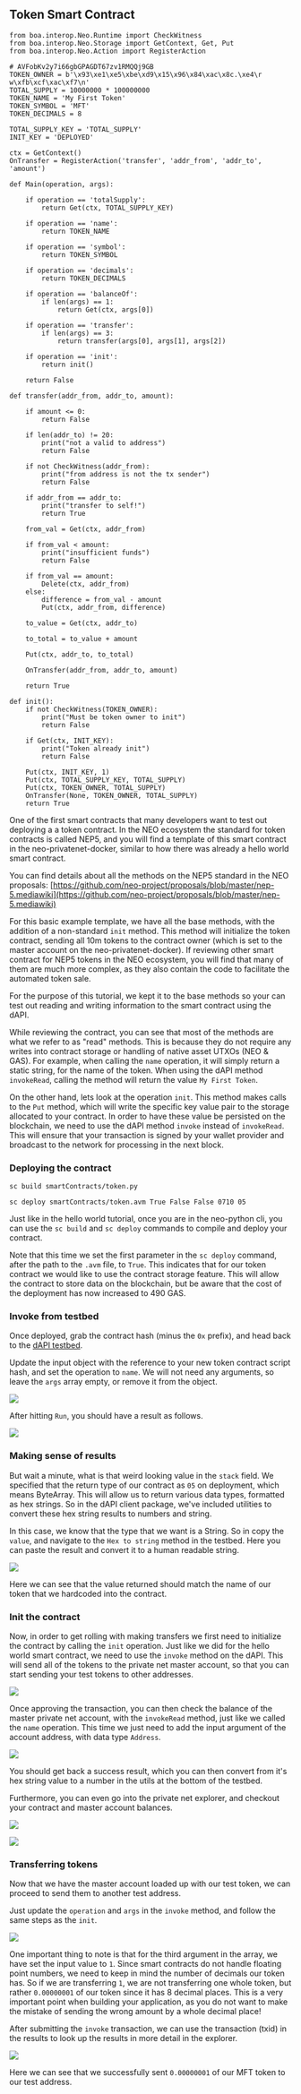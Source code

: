 ## Token Smart Contract

```
from boa.interop.Neo.Runtime import CheckWitness
from boa.interop.Neo.Storage import GetContext, Get, Put
from boa.interop.Neo.Action import RegisterAction

# AVFobKv2y7i66gbGPAGDT67zv1RMQQj9GB
TOKEN_OWNER = b'\x93\xe1\xe5\xbe\xd9\x15\x96\x84\xac\x8c.\xe4\r w\xfb\xcf\xac\xf7\n'
TOTAL_SUPPLY = 10000000 * 100000000
TOKEN_NAME = 'My First Token'
TOKEN_SYMBOL = 'MFT'
TOKEN_DECIMALS = 8

TOTAL_SUPPLY_KEY = 'TOTAL_SUPPLY'
INIT_KEY = 'DEPLOYED'

ctx = GetContext()
OnTransfer = RegisterAction('transfer', 'addr_from', 'addr_to', 'amount')

def Main(operation, args):

    if operation == 'totalSupply':
        return Get(ctx, TOTAL_SUPPLY_KEY)

    if operation == 'name':
        return TOKEN_NAME

    if operation == 'symbol':
        return TOKEN_SYMBOL

    if operation == 'decimals':
        return TOKEN_DECIMALS

    if operation == 'balanceOf':
        if len(args) == 1:
            return Get(ctx, args[0])

    if operation == 'transfer':
        if len(args) == 3:
            return transfer(args[0], args[1], args[2])

    if operation == 'init':
        return init()

    return False

def transfer(addr_from, addr_to, amount):

    if amount <= 0:
        return False

    if len(addr_to) != 20:
        print("not a valid to address")
        return False

    if not CheckWitness(addr_from):
        print("from address is not the tx sender")
        return False

    if addr_from == addr_to:
        print("transfer to self!")
        return True

    from_val = Get(ctx, addr_from)

    if from_val < amount:
        print("insufficient funds")
        return False

    if from_val == amount:
        Delete(ctx, addr_from)
    else:
        difference = from_val - amount
        Put(ctx, addr_from, difference)

    to_value = Get(ctx, addr_to)

    to_total = to_value + amount

    Put(ctx, addr_to, to_total)

    OnTransfer(addr_from, addr_to, amount)

    return True

def init():
    if not CheckWitness(TOKEN_OWNER):
        print("Must be token owner to init")
        return False

    if Get(ctx, INIT_KEY):
        print("Token already init")
        return False

    Put(ctx, INIT_KEY, 1)
    Put(ctx, TOTAL_SUPPLY_KEY, TOTAL_SUPPLY)
    Put(ctx, TOKEN_OWNER, TOTAL_SUPPLY)
    OnTransfer(None, TOKEN_OWNER, TOTAL_SUPPLY)
    return True
```
One of the first smart contracts that many developers want to test out deploying a a token contract. In the NEO ecosystem the standard for token contracts is called NEP5, and you will find a template of this smart contract in the neo-privatenet-docker, similar to how there was already a hello world smart contract.

You can find details about all the methods on the NEP5 standard in the NEO proposals:
[https://github.com/neo-project/proposals/blob/master/nep-5.mediawiki](https://github.com/neo-project/proposals/blob/master/nep-5.mediawiki)

For this basic example template, we have all the base methods, with the addition of a non-standard `init` method. This method will initialize the token contract, sending all 10m tokens to the contract owner (which is set to the master account on the neo-privatenet-docker). If reviewing other smart contract for NEP5 tokens in the NEO ecosystem, you will find that many of them are much more complex, as they also contain the code to facilitate the automated token sale.

For the purpose of this tutorial, we kept it to the base methods so your can test out reading and writing information to the smart contract using the dAPI.

While reviewing the contract, you can see that most of the methods are what we refer to as "read" methods. This is because they do not require any writes into contract storage or handling of native asset UTXOs (NEO & GAS). For example, when calling the `name` operation, it will simply return a static string, for the name of the token. When using the dAPI method `invokeRead`, calling the method will return the value `My First Token`.

On the other hand, lets look at the operation `init`. This method makes calls to the `Put` method, which will write the specific key value pair to the storage allocated to your contract. In order to have these value be persisted on the blockchain, we need to use the dAPI method `invoke` instead of `invokeRead`. This will ensure that your transaction is signed by your wallet provider and broadcast to the network for processing in the next block.

### Deploying the contract

```
sc build smartContracts/token.py

sc deploy smartContracts/token.avm True False False 0710 05
```
Just like in the hello world tutorial, once you are in the neo-python cli, you can use the `sc build` and `sc deploy` commands to compile and deploy your contract.

Note that this time we set the first parameter in the `sc deploy` command, after the path to the `.avm` file, to `True`. This indicates that for our token contract we would like to use the contract storage feature. This will allow the contract to store data on the blockchain, but be aware that the cost of the deployment has now increased to 490 GAS.

### Invoke from testbed

Once deployed, grab the contract hash (minus the `0x` prefix), and head back to the [dAPI testbed](https://neon3dapitestbed.o3.app).

Update the input object with the reference to your new token contract script hash, and set the operation to `name`. We will not need any arguments, so leave the `args` array empty, or remove it from the object.

![](/images/tutorials/token/tokenInvokeRead.png)

After hitting `Run`, you should have a result as follows.

![](/images/tutorials/token/tokenInvokeReadResult.png)

### Making sense of results

But wait a minute, what is that weird looking value in the `stack` field. We specified that the return type of our contract as `05` on deployment, which means ByteArray. This will allow us to return various data types, formatted as hex strings. So in the dAPI client package, we've included utilities to convert these hex string results to numbers and string.

In this case, we know that the type that we want is a String. So in copy the `value`, and navigate to the `Hex to string` method in the testbed. Here you can paste the result and convert it to a human readable string.

![](/images/tutorials/token/tokenResultConverted.png)

Here we can see that the value returned should match the name of our token that we hardcoded into the contract.

### Init the contract

Now, in order to get rolling with making transfers we first need to initialize the contract by calling the `init` operation. Just like we did for the hello world smart contract, we need to use the `invoke` method on the dAPI. This will send all of the tokens to the private net master account, so that you can start sending your test tokens to other addresses.

![](/images/tutorials/token/tokenInit.png)

Once approving the transaction, you can then check the balance of the master private net account, with the `invokeRead` method, just like we called the `name` operation. This time we just need to add the input argument of the account address, with data type `Address`.

![](/images/tutorials/token/tokenInitResult.png)

You should get back a success result, which you can then convert from it's hex string value to a number in the utils at the bottom of the testbed.

Furthermore, you can even go into the private net explorer, and checkout your contract and master account balances.

![](/images/tutorials/token/tokenContractExplorer.png)

![](/images/tutorials/token/tokenMasterAccount.png)

### Transferring tokens

Now that we have the master account loaded up with our test token, we can proceed to send them to another test address.

Just update the `operation` and `args` in the `invoke` method, and follow the same steps as the `init`.

![](/images/tutorials/token/tokenInvokeTransfer.png)

One important thing to note is that for the third argument in the array, we have set the input value to `1`. Since smart contracts do not handle floating point numbers, we need to keep in mind the number of decimals our token has. So if we are transferring `1`, we are not transferring one whole token, but rather `0.00000001` of our token since it has 8 decimal places. This is a very important point when building your application, as you do not want to make the mistake of sending the wrong amount by a whole decimal place!

After submitting the `invoke` transaction, we can use the transaction (txid) in the results to look up the results in more detail in the explorer.

![](/images/tutorials/token/tokenTransferResults.png)

Here we can see that we successfully sent `0.00000001` of our MFT token to our test address.
